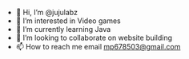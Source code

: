 - 👋 Hi, I’m @jujulabz
- 👀 I’m interested in Video games
- 🌱 I’m currently learning Java
- 💞️ I’m looking to collaborate on website building
- 📫 How to reach me email mp678503@gmail.com

<!---
jujulabz/jujulabz is a ✨ special ✨ repository because its `README.md` (this file) appears on your GitHub profile.
You can click the Preview link to take a look at your changes.
--->
